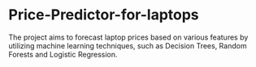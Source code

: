 # Price-Predictor-for-laptops
The project aims to forecast laptop prices based on various features by utilizing machine learning techniques, such as Decision Trees, Random Forests and Logistic Regression.
